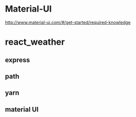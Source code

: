 # Material-UI


http://www.material-ui.com/#/get-started/required-knowledge



# react_weather


## express  


## path  

## yarn  


## material UI 
